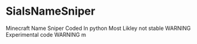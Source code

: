 # SialsNameSniper
Minecraft Name Sniper
Coded In python
Most Likley not stable
WARNING Experimental code WARNING
m

